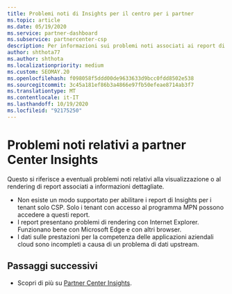 ```yaml
---
title: Problemi noti di Insights per il centro per i partner
ms.topic: article
ms.date: 05/19/2020
ms.service: partner-dashboard
ms.subservice: partnercenter-csp
description: Per informazioni sui problemi noti associati ai report di partner Center Insights (PCI), vedere. Le informazioni possono includere problemi di rendering noti o limitazioni dei report.
author: shthota77
ms.author: shthota
ms.localizationpriority: medium
ms.custom: SEOMAY.20
ms.openlocfilehash: f098058f5ddd00de9633633d9bcc0fdd8502e538
ms.sourcegitcommit: 3c45a181ef86b3a4866e97fb50efeae8714ab3f7
ms.translationtype: MT
ms.contentlocale: it-IT
ms.lasthandoff: 10/19/2020
ms.locfileid: "92175250"
---
```

# <a name="known-issues-with-partner-center-insights"></a>Problemi noti relativi a partner Center Insights

Questo si riferisce a eventuali problemi noti relativi alla visualizzazione o al rendering di report associati a informazioni dettagliate.

- Non esiste un modo supportato per abilitare i report di Insights per i tenant solo CSP. Solo i tenant con accesso al programma MPN possono accedere a questi report.
- I report presentano problemi di rendering con Internet Explorer. Funzionano bene con Microsoft Edge e con altri browser.
- I dati sulle prestazioni per la competenza delle applicazioni aziendali cloud sono incompleti a causa di un problema di dati upstream.

## <a name="next-steps"></a>Passaggi successivi

- Scopri di più su [Partner Center Insights](partner-center-insights.md).
